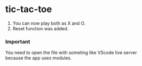 # tic-tac-toe

1. You can now play both as X and O. <br>
2. Reset function was added.

### Important

You need to open the file with someting like VScode live server <br>
because the app uses modules.
